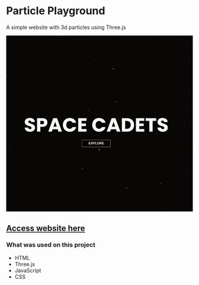 # Particle Playground

A simple website with 3d particles using Three.js

<p align="center">
  <img src="./demo.gif">
</p>

## [Access website here](https://lnardon.github.io/ThreejsParticles/ "Homepage")

### What was used on this project

- HTML
- Three.js
- JavaScript
- CSS
